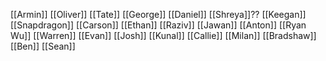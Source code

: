 [[Armin]]
[[Oliver]]
[[Tate]]
[[George]]
[[Daniel]]
[[Shreya]]??
[[Keegan]]
[[Snapdragon]]
[[Carson]]
[[Ethan]]
[[Raziv]]
[[Jawan]]
[[Anton]]
[[Ryan Wu]]
[[Warren]]
[[Evan]]
[[Josh]]
[[Kunal]]
[[Callie]]
[[Milan]]
[[Bradshaw]]
[[Ben]]
[[Sean]]
